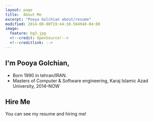 ```yaml
---
layout: page
title:  About Me
excerpt: "Pooya Golchian about/resume"
modified: 2014-08-08T19:44:38.564948-04:00
image:
  feature: bg3.jpg
  <!--credit: OpenSource!-->
  <!--creditlink: -->
---
```

## I'm Pooya Golchian,

* Born 1990 in tehran/IRAN.
* Masters of Computer & Software engineering, Karaj Islamic Azad University, 2014–NOW


## Hire Me
You can see my resume and hiring me!

[^1]: Example: *domain.com/category-name/post-title*
